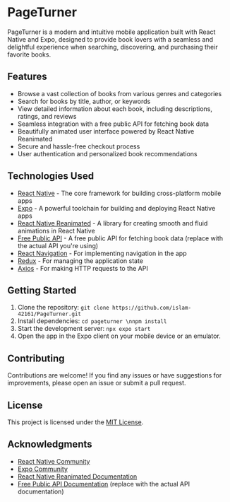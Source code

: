 # PageTurner

PageTurner is a modern and intuitive mobile application built with React Native and Expo, designed to provide book lovers with a seamless and delightful experience when searching, discovering, and purchasing their favorite books.

## Features

- Browse a vast collection of books from various genres and categories
- Search for books by title, author, or keywords
- View detailed information about each book, including descriptions, ratings, and reviews
- Seamless integration with a free public API for fetching book data
- Beautifully animated user interface powered by React Native Reanimated
- Secure and hassle-free checkout process
- User authentication and personalized book recommendations

## Technologies Used

- [React Native](https://reactnative.dev/) - The core framework for building cross-platform mobile apps
- [Expo](https://expo.dev/) - A powerful toolchain for building and deploying React Native apps
- [React Native Reanimated](https://docs.swmansion.com/react-native-reanimated/) - A library for creating smooth and fluid animations in React Native
- [Free Public API](https://example.com/api) - A free public API for fetching book data (replace with the actual API you're using)
- [React Navigation](https://reactnavigation.org/) - For implementing navigation in the app
- [Redux](https://redux.js.org/) - For managing the application state
- [Axios](https://axios-http.com/) - For making HTTP requests to the API

## Getting Started

1. Clone the repository:
```git clone https://github.com/islam-42161/PageTurner.git```
2. Install dependencies:
```cd pageturner \nnpm install```
3. Start the development server:
```npx expo start```
4. Open the app in the Expo client on your mobile device or an emulator.

## Contributing

Contributions are welcome! If you find any issues or have suggestions for improvements, please open an issue or submit a pull request.

## License

This project is licensed under the [MIT License](LICENSE).

## Acknowledgments

- [React Native Community](https://reactnative.community/)
- [Expo Community](https://expo.dev/community)
- [React Native Reanimated Documentation](https://docs.swmansion.com/react-native-reanimated/)
- [Free Public API Documentation](https://example.com/api/docs) (replace with the actual API documentation)
